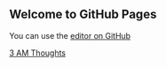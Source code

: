 ## Welcome to GitHub Pages

You can use the [editor on GitHub](https://github.com/nohan10/nohan10.github.io/edit/master/index.md) 

[3 AM Thoughts](https://github.com/nohan10/nohan10.github.io/tree/master/posts/2018-03-12.md)
